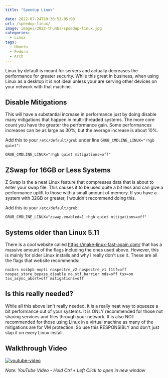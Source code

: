 ```yaml
---
title: "Speedup Linux"

date: 2022-07-24T10:30:53-05:00
url: /speedup-linux/
image: images/2022-thumbs/speedup-linux.jpg
categories:
  - Linux
tags:
  - Ubuntu
  - Fedora
  - Arch
---
```

Linux by default is meant for servers and actually decreases the performance for greater security. While this great in business, when using Linux as a desktop it is not ideal unless your are serving other devices on your network with that machine. 
<!--more-->
## Disable Mitigations
This will have a substantial increase in performance just by doing disable many mitigations that happen in multi-threaded systems. The more core count you have the greater the performance gain. Some performances increases can be as large as 30%, but the average increase is about 10%. 

Add this to your `/etc/default/grub` under line `GRUB_CMDLINE_LINUX="rhgb quiet"`:
```
GRUB_CMDLINE_LINUX="rhgb quiet mitigations=off"
```

## ZSwap for 16GB or Less Systems
Z Swap is the a neat Linux feature that compresses data that is about to enter your swap file. This causes it to be used quite a bit less and can give a performance uplift to those with a small amount of memory. If you have a system with 32GB or greater, I wouldn't recommend doing this. 

Add this to your `/etc/default/grub`:
```
GRUB_CMDLINE_LINUX="zswap.enabled=1 rhgb quiet mitigations=off"
```

## Systems older than Linux 5.11
There is a cool website called <https://make-linux-fast-again.com/> that has a massive amount of the flags including the ones used above. However, this is mainly for older Linux installs and why I really don't use it. These are all the flags that website recommends:
```
noibrs noibpb nopti nospectre_v2 nospectre_v1 l1tf=off nospec_store_bypass_disable no_stf_barrier mds=off tsx=on tsx_async_abort=off mitigations=off
```

## Is this really needed?
While all this above isn't really needed, it is a really neat way to squeeze a bit performance out of your systems. It is ONLY recommended for those not sharing services and files through your network. It is also NOT recommended for those using Linux in a virtual machine as many of the mitigations are for VM protection. So use this RESPONSIBLY and don't just slap it on every Linux install. 

## Walkthrough Video
[![youtube-video](https://img.youtube.com/vi/8XueTkMTNvc/0.jpg)](https://www.youtube.com/watch?v=8XueTkMTNvc)

_Note: YouTube Video - Hold Ctrl + Left Click to open in new window_
